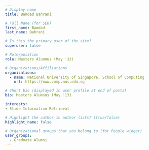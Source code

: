 ```yaml
---
# Display name
title: Bamdad Bahrani

# Full Name (for SEO) 
first_name: Bamdad
last_name: Bahrani

# Is this the primary user of the site?
superuser: false

# Role/position
role: Masters Alumnus (May '13)

# Organizations/Affiliations
organizations:
  - name: National University of Singapore, School of Computing
    url: https://www.comp.nus.edu.sg

# Short bio (displayed in user profile at end of posts)
bio: Masters Alumnus (May '13)

interests:
- Slide Information Retrieval

# Highlight the author in author lists? (true/false)
highlight_name: false

# Organizational groups that you belong to (for People widget)
user_groups:
  - Graduate Alumni
---
```


